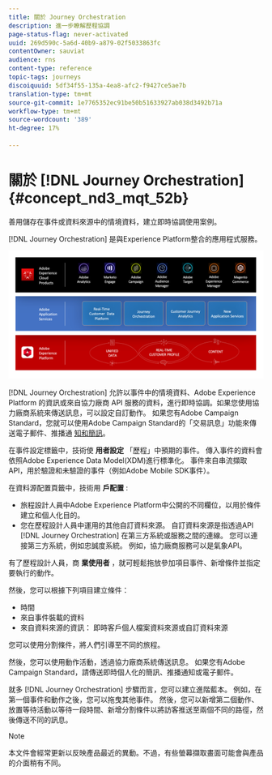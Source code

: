 ```yaml
---
title: 關於 Journey Orchestration
description: 進一步瞭解歷程協調
page-status-flag: never-activated
uuid: 269d590c-5a6d-40b9-a879-02f5033863fc
contentOwner: sauviat
audience: rns
content-type: reference
topic-tags: journeys
discoiquuid: 5df34f55-135a-4ea8-afc2-f9427ce5ae7b
translation-type: tm+mt
source-git-commit: 1e7765352ec91be50b51633927ab038d3492b71a
workflow-type: tm+mt
source-wordcount: '389'
ht-degree: 17%

---
```



# 關於 [!DNL Journey Orchestration]{#concept_nd3_mqt_52b}

善用儲存在事件或資料來源中的情境資料，建立即時協調使用案例。

[!DNL Journey Orchestration] 是與Experience Platform整合的應用程式服務。

![](../assets/journeydiagram.png)

[!DNL Journey Orchestration] 允許以事件中的情境資料、Adobe Experience Platform 的資訊或來自協力廠商 API 服務的資料，進行即時協調。如果您使用協力廠商系統來傳送訊息，可以設定自訂動作。 如果您有Adobe Campaign Standard，您就可以使用Adobe Campaign Standard的「交易訊息」功能來傳送電子郵件、推播通 [知和簡訊](https://docs.adobe.com/content/help/zh-Hant/campaign-standard/using/communication-channels/transactional-messaging/about-transactional-messaging.html)。

在事件設定標籤中，技術使 **用者設定** 「歷程」中預期的事件。 傳入事件的資料會依照Adobe Experience Data Model(XDM)進行標準化。 事件來自串流擷取API，用於驗證和未驗證的事件（例如Adobe Mobile SDK事件）。

在資料源配置頁籤中，技術用 **戶配置** :

* 旅程設計人員中Adobe Experience Platform中公開的不同欄位，以用於條件建立和個人化目的。
* 您在歷程設計人員中運用的其他自訂資料來源。 自訂資料來源是指透過API [!DNL Journey Orchestration] 在第三方系統或服務之間的連線。 您可以連接第三方系統，例如忠誠度系統。 例如，協力廠商服務可以是氣象API。

有了歷程設計人員，商 **業使用者** ，就可輕鬆拖放參加項目事件、新增條件並指定要執行的動作。

然後，您可以根據下列項目建立條件：

* 時間
* 來自事件裝載的資料
* 來自資料來源的資訊： 即時客戶個人檔案資料來源或自訂資料來源

您可以使用分割條件，將人們引導至不同的旅程。

然後，您可以使用動作活動，透過協力廠商系統傳送訊息。 如果您有Adobe Campaign Standard，請傳送即時個人化的簡訊、推播通知或電子郵件。

就多 [!DNL Journey Orchestration] 步驟而言，您可以建立進階藍本。 例如，在第一個事件和動作之後，您可以拖曳其他事件。 然後，您可以新增第二個動作、放置等待活動以等待一段時間、新增分割條件以將訪客推送至兩個不同的路徑，然後傳送不同的訊息。

>[!NOTE]
>
>本文件會經常更新以反映產品最近的異動。不過，有些螢幕擷取畫面可能會與產品的介面稍有不同。
